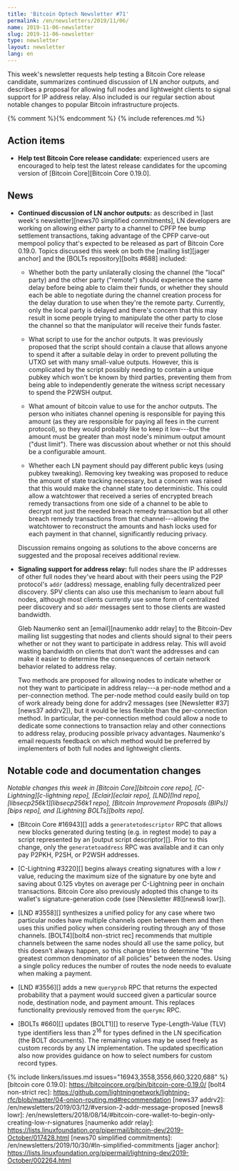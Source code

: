 ```yaml
---
title: 'Bitcoin Optech Newsletter #71'
permalink: /en/newsletters/2019/11/06/
name: 2019-11-06-newsletter
slug: 2019-11-06-newsletter
type: newsletter
layout: newsletter
lang: en
---
```

This week's newsletter requests help testing a Bitcoin Core release
candidate, summarizes continued discussion of LN anchor outputs, and
describes a proposal for allowing full nodes and lightweight clients to
signal support for IP address relay.  Also included is our regular
section about notable changes to popular Bitcoin infrastructure
projects.

{% comment %}<!-- include references.md below the fold but above any Jekyll/Liquid variables-->{% endcomment %}
{% include references.md %}

## Action items

- **Help test Bitcoin Core release candidate:** experienced users are
  encouraged to help test the latest release candidates for the upcoming
  version of [Bitcoin Core][Bitcoin Core 0.19.0].

## News

- **Continued discussion of LN anchor outputs:** as described in [last
  week's newsletter][news70 simplified commitments], LN developers are
  working on allowing either party to a channel to CPFP fee bump
  settlement transactions, taking advantage of the CPFP carve-out
  mempool policy that's expected to be released as part of Bitcoin Core
  0.19.0.  Topics discussed this week on both the [mailing list][jager
  anchor] and the [BOLTs repository][bolts #688] included:

    - Whether both the party unilaterally closing the channel (the
      "local" party) and the other party ("remote") should experience
      the same delay before being able to claim their funds, or whether
      they should each be able to negotiate during the channel creation
      process for the delay duration to use when they're the remote
      party.  Currently, only the local party is delayed and there's
      concern that this may result in some people trying to manipulate
      the other party to close the channel so that the manipulator will
      receive their funds faster.

    - What script to use for the anchor outputs.  It was previously
      proposed that the script should contain a clause that allows
      anyone to spend it after a suitable delay in order to prevent
      polluting the UTXO set with many small-value outputs.  However,
      this is complicated by the script possibly needing to contain a
      unique pubkey which won't be known by third parties, preventing
      them from being able to independently generate the witness script
      necessary to spend the P2WSH output.

    - What amount of bitcoin value to use for the anchor outputs.  The
      person who initiates channel opening is responsible for paying
      this amount (as they are responsible for paying all fees in the
      current protocol), so they would probably like to keep it
      low---but the amount must be greater than most node's minimum
      output amount ("dust limit").  There was discussion about whether
      or not this should be a configurable amount.

    - Whether each LN payment should pay different public keys (using
      pubkey tweaking).  Removing key tweaking was proposed to reduce
      the amount of state tracking necessary, but a concern was raised that
      this would make the channel state too deterministic.  This could
      allow a watchtower that received a series of encrypted breach
      remedy transactions from one side of a channel to be able to
      decrypt not just the needed breach remedy transaction but all
      other breach remedy transactions from that channel---allowing the
      watchtower to reconstruct the amounts and hash locks used for each
      payment in that channel, significantly reducing privacy.

    Discussion remains ongoing as solutions to the above concerns are
    suggested and the proposal receives additional review.

- **Signaling support for address relay:** full nodes share the IP
  addresses of other full nodes they've heard about with their peers
  using the P2P protocol's `addr` (address) message, enabling fully
  decentralized peer discovery.  SPV clients can also use this mechanism
  to learn about full nodes, although most clients currently use some
  form of centralized peer discovery and so `addr` messages sent to those
  clients are wasted bandwidth.

    Gleb Naumenko sent an [email][naumenko addr relay] to the
    Bitcoin-Dev mailing list suggesting that nodes and clients should
    signal to their peers whether or not they want to participate in
    address relay.  This will avoid wasting bandwidth on clients that
    don't want the addresses and can make it easier to determine the
    consequences of certain network behavior related to address relay.

    Two methods are proposed for allowing nodes to indicate whether or
    not they want to participate in address relay---a per-node method
    and a per-connection method.  The per-node method could easily build
    on top of work already being done for addrv2 messages (see [Newsletter
    #37][news37 addrv2]), but it would be less flexible than the
    per-connection method.  In particular, the per-connection method
    could allow a node to dedicate some connections to transaction relay
    and other connections to address relay, producing possible privacy
    advantages.  Naumenko's email requests feedback on which method would
    be preferred by implementers of both full nodes and lightweight
    clients.

## Notable code and documentation changes

*Notable changes this week in [Bitcoin Core][bitcoin core repo],
[C-Lightning][c-lightning repo], [Eclair][eclair repo], [LND][lnd repo],
[libsecp256k1][libsecp256k1 repo], [Bitcoin Improvement Proposals
(BIPs)][bips repo], and [Lightning BOLTs][bolts repo].*

- [Bitcoin Core #16943][] adds a `generatetodescriptor` RPC that allows
  new blocks generated during testing (e.g. in regtest mode) to pay a
  script represented by an [output script descriptor][].  Prior to this
  change, only the `generatetoaddress` RPC was available and it can only
  pay P2PKH, P2SH, or P2WSH addresses.

- [C-Lightning #3220][] begins always creating signatures with a low *r*
  value, reducing the maximum size of the signature by one byte and
  saving about 0.125 vbytes on average per C-Lightning peer in onchain
  transactions.  Bitcoin Core also previously adopted this change to its
  wallet's signature-generation code (see [Newsletter #8][news8 lowr]).

- [LND #3558][] synthesizes a unified policy for any case where two
  particular nodes have multiple channels open between them and then
  uses this unified policy when considering routing through any of
  those channels.  [BOLT4][bolt4 non-strict rec] recommends that multiple channels
  between the same nodes should all use the same policy, but this
  doesn't always happen, so this change tries to determine "the greatest
  common denominator of all policies" between the nodes.  Using a single
  policy reduces the number of routes the node needs to evaluate when
  making a payment.

- [LND #3556][] adds a new `queryprob` RPC that returns the expected
  probability that a payment would succeed given a particular
  source node, destination node, and payment amount.  This replaces functionality previously
  removed from the `querymc` RPC.

- [BOLTs #660][] updates [BOLT1][] to reserve Type-Length-Value (TLV)
  type identifiers less than 2<sup>16</sup> for types defined in the
  LN specification (the BOLT documents).  The remaining values may be
  used freely as custom records by any LN implementation.  The updated
  specification also now provides guidance on how to select numbers for
  custom record types.

{% include linkers/issues.md issues="16943,3558,3556,660,3220,688" %}
[bitcoin core 0.19.0]: https://bitcoincore.org/bin/bitcoin-core-0.19.0/
[bolt4 non-strict rec]: https://github.com/lightningnetwork/lightning-rfc/blob/master/04-onion-routing.md#recommendation
[news37 addrv2]: /en/newsletters/2019/03/12/#version-2-addr-message-proposed
[news8 lowr]: /en/newsletters/2018/08/14/#bitcoin-core-wallet-to-begin-only-creating-low-r-signatures
[naumenko addr relay]: https://lists.linuxfoundation.org/pipermail/bitcoin-dev/2019-October/017428.html
[news70 simplified commitments]: /en/newsletters/2019/10/30/#ln-simplified-commitments
[jager anchor]: https://lists.linuxfoundation.org/pipermail/lightning-dev/2019-October/002264.html
